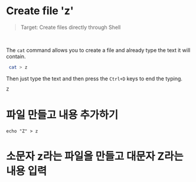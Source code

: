 # Create file 'z'

> Target: Create files directly through Shell

<br>

The `cat` command allows you to create a file and already type the text it will contain.
```bash
 cat > z
```
Then just type the text and then press the `Ctrl+D` keys to end the typing.

```bash
Z
```
# 파일 만들고 내용 추가하기
```
echo "Z" > z
```
# 소문자 z라는 파일을 만들고 대문자 Z라는 내용 입력
